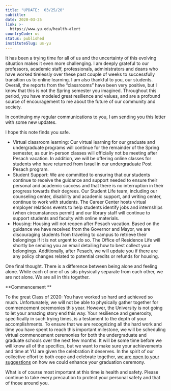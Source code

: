 ```yaml
---
title: "UPDATE:  03/25/20"
subtitle: 
date: 2020-03-25
link: >-
  https://www.yu.edu/health-alert
countryCode: us
status: published
instituteSlug: us-yu
---
```

It has been a trying time for all of us and the uncertainty of this evolving situation makes it even more challenging. I am deeply grateful to our professors, academic staff, professionals, administrators and deans who have worked tirelessly over these past couple of weeks to successfully transition us to online learning. I am also thankful to you, our students. Overall, the reports from the “classrooms” have been very positive, but I know that this is not the Spring semester you imagined. Throughout this period, you have modeled great resilience and values, and are a profound source of encouragement to me about the future of our community and society.

In continuing my regular communications to you, I am sending you this letter with some new updates.

I hope this note finds you safe.

  * Virtual classroom learning: Our virtual learning for our graduate and undergraduate programs will continue for the remainder of the Spring semester, as our in-person classes will officially not be meeting after Pesach vacation. In addition, we will be offering online classes for students who have returned from Israel in our undergraduate Post Pesach program.
  * Student Support: We are committed to ensuring that our students continue to receive the guidance and support needed to ensure their personal and academic success and that there is no interruption in their progress towards their degrees. Our Student Life team, including our counseling center, disability and academic support, and writing center, continue to work with students. The Career Center hosts virtual employer relations events to help students identify jobs and internships (when circumstances permit) and our library staff will continue to support students and faculty with online materials.
  * Housing: Housing will not reopen after Pesach vacation. Based on the guidance we have received from the Governor and Mayor, we are discouraging students from traveling to campus to retrieve their belongings if it is not urgent to do so. The Office of Residence Life will shortly be sending you an email detailing how to best collect your belongings. Additionally, after Pesach, we will update you if there are any policy changes related to potential credits or refunds for housing.



One final thought. There is a difference between being alone and feeling alone. While each of one of us sits physically separate from each other, we are not alone. We are all in this together.

**Commencement  **

To the great Class of 2020: You have worked so hard and achieved so much. Unfortunately, we will not be able to physically gather together for commencement ceremonies this year. However, the University is not going to let your amazing story end this way. Your resilience and generosity, specifically in such trying times, is a testament to the depth of your accomplishments. To ensure that we are recognizing all the hard work and time you have spent to reach this important milestone, we will be scheduling virtual commencement ceremonies for both the undergraduate and graduate schools over the next few months. It will be some time before we will know all of the specifics, but we want to make sure your achievements and time at YU are given the celebration it deserves. In the spirit of our collective effort to both cope and celebrate together, [we are open to your suggestions](https://nam02.safelinks.protection.outlook.com/?url=http%3A%2F%2Fyeshiva.imodules.com%2Fredirect.aspx%3FlinkID%3D3253452%26sendId%3D1223343%26eid%3D456535%26gid%3D6&data=02%7C01%7Cedge%40yu.edu%7C81f65a244aa74daa743908d7d0e19d9c%7C04c70eb48f2648079934e02e89266ad0%7C1%7C0%7C637207539740462608&sdata=tqd%2Fybrb4Ui%2FzWxMbssu6H13QLJe8SuDRUUAiu6H6MA%3D&reserved=0) on how we could enhance your graduation ceremony. 

What is of course most important at this time is health and safety. Please continue to take every precaution to protect your personal safety and that of those around you. 

